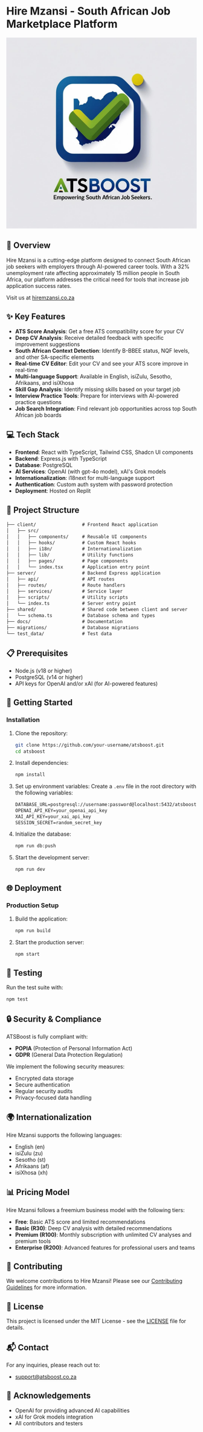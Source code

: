 # Hire Mzansi - South African Job Marketplace Platform

![Hire Mzansi Logo](generated-icon.png)

## 🚀 Overview

Hire Mzansi is a cutting-edge platform designed to connect South African job seekers with employers through AI-powered career tools. With a 32% unemployment rate affecting approximately 15 million people in South Africa, our platform addresses the critical need for tools that increase job application success rates.

Visit us at [hiremzansi.co.za](https://hiremzansi.co.za)

## ✨ Key Features

- **ATS Score Analysis**: Get a free ATS compatibility score for your CV
- **Deep CV Analysis**: Receive detailed feedback with specific improvement suggestions
- **South African Context Detection**: Identify B-BBEE status, NQF levels, and other SA-specific elements
- **Real-time CV Editor**: Edit your CV and see your ATS score improve in real-time
- **Multi-language Support**: Available in English, isiZulu, Sesotho, Afrikaans, and isiXhosa
- **Skill Gap Analysis**: Identify missing skills based on your target job
- **Interview Practice Tools**: Prepare for interviews with AI-powered practice questions
- **Job Search Integration**: Find relevant job opportunities across top South African job boards

## 💻 Tech Stack

- **Frontend**: React with TypeScript, Tailwind CSS, Shadcn UI components
- **Backend**: Express.js with TypeScript
- **Database**: PostgreSQL
- **AI Services**: OpenAI (with gpt-4o model), xAI's Grok models
- **Internationalization**: i18next for multi-language support
- **Authentication**: Custom auth system with password protection
- **Deployment**: Hosted on Replit

## 🔧 Project Structure

```
├── client/                 # Frontend React application
│   ├── src/
│   │   ├── components/     # Reusable UI components
│   │   ├── hooks/          # Custom React hooks
│   │   ├── i18n/           # Internationalization
│   │   ├── lib/            # Utility functions
│   │   ├── pages/          # Page components
│   │   └── index.tsx       # Application entry point
├── server/                 # Backend Express application
│   ├── api/                # API routes
│   ├── routes/             # Route handlers
│   ├── services/           # Service layer
│   ├── scripts/            # Utility scripts
│   └── index.ts            # Server entry point
├── shared/                 # Shared code between client and server
│   └── schema.ts           # Database schema and types
├── docs/                   # Documentation
├── migrations/             # Database migrations
└── test_data/              # Test data
```

## 📋 Prerequisites

- Node.js (v18 or higher)
- PostgreSQL (v14 or higher)
- API keys for OpenAI and/or xAI (for AI-powered features)

## 🚀 Getting Started

### Installation

1. Clone the repository:
   ```bash
   git clone https://github.com/your-username/atsboost.git
   cd atsboost
   ```

2. Install dependencies:
   ```bash
   npm install
   ```

3. Set up environment variables:
   Create a `.env` file in the root directory with the following variables:
   ```
   DATABASE_URL=postgresql://username:password@localhost:5432/atsboost
   OPENAI_API_KEY=your_openai_api_key
   XAI_API_KEY=your_xai_api_key
   SESSION_SECRET=random_secret_key
   ```

4. Initialize the database:
   ```bash
   npm run db:push
   ```

5. Start the development server:
   ```bash
   npm run dev
   ```

## 🌐 Deployment

### Production Setup

1. Build the application:
   ```bash
   npm run build
   ```

2. Start the production server:
   ```bash
   npm start
   ```

## 🧪 Testing

Run the test suite with:
```bash
npm test
```

## 🔒 Security & Compliance

ATSBoost is fully compliant with:
- **POPIA** (Protection of Personal Information Act)
- **GDPR** (General Data Protection Regulation)

We implement the following security measures:
- Encrypted data storage
- Secure authentication
- Regular security audits
- Privacy-focused data handling

## 🌍 Internationalization

Hire Mzansi supports the following languages:
- English (en)
- isiZulu (zu)
- Sesotho (st)
- Afrikaans (af)
- isiXhosa (xh)

## 📊 Pricing Model

Hire Mzansi follows a freemium business model with the following tiers:
- **Free**: Basic ATS score and limited recommendations
- **Basic (R30)**: Deep CV analysis with detailed recommendations
- **Premium (R100)**: Monthly subscription with unlimited CV analyses and premium tools
- **Enterprise (R200)**: Advanced features for professional users and teams

## 👥 Contributing

We welcome contributions to Hire Mzansi! Please see our [Contributing Guidelines](CONTRIBUTING.md) for more information.

## 📄 License

This project is licensed under the MIT License - see the [LICENSE](LICENSE) file for details.

## 📬 Contact

For any inquiries, please reach out to:
- support@atsboost.co.za

## 🙏 Acknowledgements

- OpenAI for providing advanced AI capabilities
- xAI for Grok models integration
- All contributors and testers
